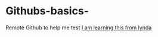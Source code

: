 # Githubs-basics-
Remote Github to help me test
[I am learning this from lynda](https://www.lynda.com/GitHub-tutorials/Adding-README-file/162276/173458-4.html?autoplay=true)

